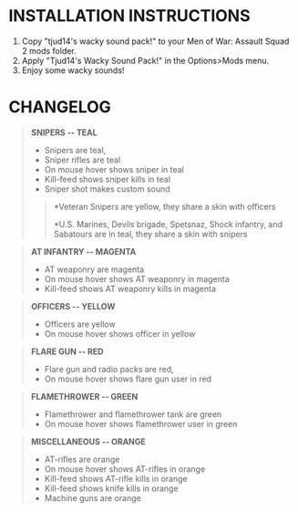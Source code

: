 # INSTALLATION INSTRUCTIONS
1. Copy "tjud14's wacky sound pack!" to your Men of War: Assault Squad 2 mods folder.
2. Apply "Tjud14's Wacky Sound Pack!" in the Options>Mods menu.
3. Enjoy some wacky sounds!

# CHANGELOG
>**SNIPERS -- TEAL**
> - Snipers are teal,
> - Sniper rifles are teal 
> - On mouse hover shows sniper in teal
> - Kill-feed shows sniper kills in teal 
> - Sniper shot makes custom sound
>>*Veteran Snipers are yellow, they share a skin with officers
>>
>>*U.S. Marines, Devils brigade, Spetsnaz, Shock infantry, and Sabatours are in teal, they share a skin with snipers

>**AT INFANTRY -- MAGENTA**
> - AT weaponry are magenta
> - On mouse hover shows AT weaponry in magenta 
> - Kill-feed shows AT weaponry kills in magenta

>**OFFICERS -- YELLOW**
> - Officers are yellow
> - On mouse hover shows officer in yellow

>**FLARE GUN -- RED**
> - Flare gun and radio packs are red, 
> - On mouse hover shows flare gun user in red

>**FLAMETHROWER -- GREEN**
> - Flamethrower and flamethrower tank are green
> - On mouse hover shows flamethrower user in green

>**MISCELLANEOUS -- ORANGE**
> - AT-rifles are orange 
> - On mouse hover shows AT-rifles in orange
> - Kill-feed shows AT-rifle kills in orange
> - Kill-feed shows knife kills in orange
> - Machine guns are orange
